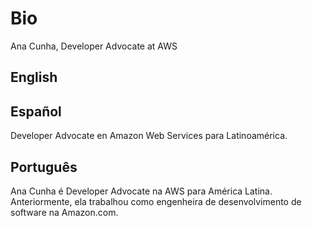 # Bio

Ana Cunha, Developer Advocate at AWS

## English

## Español

Developer Advocate en Amazon Web Services para Latinoamérica.

## Português

Ana Cunha é Developer Advocate na AWS para América Latina. Anteriormente, ela trabalhou como engenheira de desenvolvimento de software na Amazon.com. 
